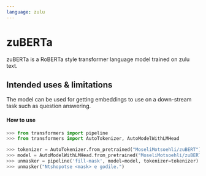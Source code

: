 ```yaml
---
language: zulu
---
```


# zuBERTa
zuBERTa is a RoBERTa style transformer language model trained on zulu text.

## Intended uses & limitations
The model can  be used for getting embeddings to use on a down-stream task such as question answering.

#### How to use

```python
>>> from transformers import pipeline
>>> from transformers import AutoTokenizer, AutoModelWithLMHead

>>> tokenizer = AutoTokenizer.from_pretrained("MoseliMotsoehli/zuBERT")
>>> model = AutoModelWithLMHead.from_pretrained("MoseliMotsoehli/zuBERT")
>>> unmasker = pipeline('fill-mask', model=model, tokenizer=tokenizer)
>>> unmasker("Ntshopotse <mask> e godile.")
```
